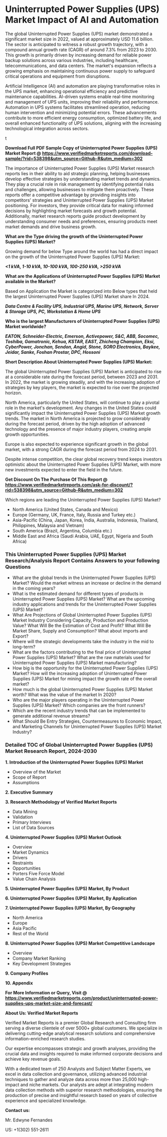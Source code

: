 <meta name="title" content="Global Uninterrupted Power Supplies (UPS) Market Impact of AI and Automation"><meta name="description" content="The global Uninterrupted Power Supplies (UPS) market demonstrated a significant market size in 2022, valued at approximately USD 11.6 billion. The sector is anticipate"><meta name="title" content="Uninterrupted Power Supplies (UPS) Market Size, Share, Scope, Trends, Growth, Opportunities, Analysis, Forecast"><h1>Uninterrupted Power Supplies (UPS) Market Impact of AI and Automation</h1><p>The global Uninterrupted Power Supplies (UPS) market demonstrated a significant market size in 2022, valued at approximately USD 11.6 billion. The sector is anticipated to witness a robust growth trajectory, with a compound annual growth rate (CAGR) of around 7.3% from 2023 to 2030. This growth is primarily driven by increasing demand for reliable power backup solutions across various industries, including healthcare, telecommunications, and data centers. The market's expansion reflects a growing emphasis on maintaining continuous power supply to safeguard critical operations and equipment from disruptions.</p><p>Artificial Intelligence (AI) and automation are playing transformative roles in the UPS market, enhancing operational efficiency and predictive maintenance capabilities. AI-driven systems enable real-time monitoring and management of UPS units, improving their reliability and performance. Automation in UPS systems facilitates streamlined operation, reducing human intervention and minimizing potential errors. These advancements contribute to more efficient energy consumption, optimized battery life, and overall enhanced functionality of UPS solutions, aligning with the increasing technological integration across sectors.</p>t</p><p id="" class=""><strong>Download Full PDF Sample Copy of Uninterrupted Power Supplies (UPS) Market Report @ <a href="https://www.verifiedmarketreports.com/download-sample/?rid=538398&utm_source=Github-R&utm_medium=302" target="_blank">https://www.verifiedmarketreports.com/download-sample/?rid=538398&utm_source=Github-R&utm_medium=302</a></strong></p><p>The importance of&nbsp;Uninterrupted Power Supplies (UPS) Market research reports lies in their ability to aid strategic planning, helping businesses develop effective strategies by understanding market trends and dynamics. They play a crucial role in risk management by identifying potential risks and challenges, allowing businesses to mitigate them proactively. These reports offer a competitive advantage by providing insights into competitors' strategies and Uninterrupted Power Supplies (UPS) Market positioning. For investors, they provide critical data for making informed decisions by highlighting market forecasts and growth potential. Additionally, market research reports guide product development by understanding consumer needs and preferences, ensuring products meet market demands and drive business growth.</p><p><strong>What are the&nbsp;Type driving the growth of the Uninterrupted Power Supplies (UPS) Market?</strong></p><p id="" class="">Growing demand for below Type around the world has had a direct impact on the growth of the Uninterrupted Power Supplies (UPS) Market:</p><em><strong><1 kVA, 1-10 kVA, 10-100 kVA, 100-250 kVA, >250 kVA</strong></em></p><strong>What are the&nbsp;Applications&nbsp;of Uninterrupted Power Supplies (UPS) Market available in the Market?</strong></p><p id="" class="">Based on Application the Market is categorized into Below types that held the largest Uninterrupted Power Supplies (UPS) Market share In 2024.</p><em><strong>Data Centre & Facility UPS, Industrial UPS, Marine UPS, Network, Server & Storage UPS, PC, Workstation & Home UPS</strong></em></p><strong>Who is the largest Manufacturers of Uninterrupted Power Supplies (UPS) Market worldwide?</strong></p><p><em><strong>EATON, Schneider-Electric, Emerson, Activepower, S&C, ABB, Socomec, Toshiba, Gamatronic, Kehua, KSTAR, EAST, Zhicheng Champion, Eksi, CyberPower, Jonchan, Sendon, Angid, Stone, SORO Electronics, Baykee, Jeidar, Sanke, Foshan Prostar, DPC, Hossoni</strong></em></p><p id="" class=""><strong>Short Description About Uninterrupted Power Supplies (UPS) Market:</strong></p><p>The global Uninterrupted Power Supplies (UPS) Market is anticipated to rise at a considerable rate during the forecast period, between 2023 and 2031. In 2022, the market is growing steadily, and with the increasing adoption of strategies by key players, the market is expected to rise over the projected horizon.</p><p>North America, particularly the United States, will continue to play a pivotal role in the market's development. Any changes in the United States could significantly impact the Uninterrupted Power Supplies (UPS) Market growth trends. The market in North America is projected to grow considerably during the forecast period, driven by the high adoption of advanced technology and the presence of major industry players, creating ample growth opportunities.</p><p>Europe is also expected to experience significant growth in the global market, with a strong CAGR during the forecast period from 2024 to 2031.</p><p>Despite intense competition, the clear global recovery trend keeps investors optimistic about the Uninterrupted Power Supplies (UPS) Market, with more new investments expected to enter the field in the future.</p><p id="" class=""><strong>Get Discount On The Purchase Of This Report @ <a href="https://www.verifiedmarketreports.com/ask-for-discount/?rid=538398&utm_source=Github-R&utm_medium=302" target="_blank">https://www.verifiedmarketreports.com/ask-for-discount/?rid=538398&utm_source=Github-R&utm_medium=302</a></strong></p>Which regions are leading the Uninterrupted Power Supplies (UPS) Market?</p><ul><li>North America (United States, Canada and Mexico)</li><li>Europe (Germany, UK, France, Italy, Russia and Turkey etc.)</li><li>Asia-Pacific (China, Japan, Korea, India, Australia, Indonesia, Thailand, Philippines, Malaysia and Vietnam)</li><li>South America (Brazil, Argentina, Columbia etc.)</li><li>Middle East and Africa (Saudi Arabia, UAE, Egypt, Nigeria and South Africa)</li></ul><h3 id="" class="">This Uninterrupted Power Supplies (UPS) Market Research/Analysis Report Contains Answers to your following Questions</h3><ul><li>What are the global trends in the Uninterrupted Power Supplies (UPS) Market? Would the market witness an increase or decline in the demand in the coming years?</li><li>What is the estimated demand for different types of products in Uninterrupted Power Supplies (UPS) Market? What are the upcoming industry applications and trends for the Uninterrupted Power Supplies (UPS) Market?</li><li>What Are Projections of Global Uninterrupted Power Supplies (UPS) Market Industry Considering Capacity, Production and Production Value? What Will Be the Estimation of Cost and Profit? What Will Be Market Share, Supply and Consumption? What about imports and Export?</li><li>Where will the strategic developments take the industry in the mid to long-term?</li><li>What are the factors contributing to the final price of Uninterrupted Power Supplies (UPS) Market? What are the raw materials used for Uninterrupted Power Supplies (UPS) Market manufacturing?</li><li>How big is the opportunity for the Uninterrupted Power Supplies (UPS) Market? How will the increasing adoption of Uninterrupted Power Supplies (UPS) Market for mining impact the growth rate of the overall market?</li><li>How much is the global Uninterrupted Power Supplies (UPS) Market worth? What was the value of the market In 2020?</li><li>Who are the major players operating in the Uninterrupted Power Supplies (UPS) Market? Which companies are the front runners?</li><li>Which are the recent industry trends that can be implemented to generate additional revenue streams?</li><li>What Should Be Entry Strategies, Countermeasures to Economic Impact, and Marketing Channels for Uninterrupted Power Supplies (UPS) Market Industry?</li></ul><h3 id="" class="">Detailed TOC of Global Uninterrupted Power Supplies (UPS) Market Research Report, 2024-2030</h3><p id="" class=""><strong>1. Introduction of the Uninterrupted Power Supplies (UPS) Market</strong></p><ul><li>Overview of the Market</li><li>Scope of Report</li><li>Assumptions</li></ul><p id="" class=""><strong>2. Executive Summary</strong></p><p id="" class=""><strong>3. Research Methodology of Verified Market Reports</strong></p><ul><li>Data Mining</li><li>Validation</li><li>Primary Interviews</li><li>List of Data Sources</li></ul><p id="" class=""><strong>4. Uninterrupted Power Supplies (UPS) Market Outlook</strong></p><ul><li>Overview</li><li>Market Dynamics</li><li>Drivers</li><li>Restraints</li><li>Opportunities</li><li>Porters Five Force Model</li><li>Value Chain Analysis</li></ul><p id="" class=""><strong>5. Uninterrupted Power Supplies (UPS) Market, By Product</strong></p><p id="" class=""><strong>6. Uninterrupted Power Supplies (UPS) Market, By Application</strong></p><p id="" class=""><strong>7. Uninterrupted Power Supplies (UPS) Market, By Geography</strong></p><ul><li>North America</li><li>Europe</li><li>Asia Pacific</li><li>Rest of the World</li></ul><p id="" class=""><strong>8. Uninterrupted Power Supplies (UPS) Market Competitive Landscape</strong></p><ul><li>Overview</li><li>Company Market Ranking</li><li>Key Development Strategies</li></ul><p id="" class=""><strong>9. Company Profiles</strong></p><p id="" class=""><strong>10. Appendix</strong></p><p id="" class=""><strong>For More Information or Query, Visit @ <a href="https://www.verifiedmarketreports.com/product/uninterrupted-power-supplies-ups-market-size-and-forecast/" target="_blank">https://www.verifiedmarketreports.com/product/uninterrupted-power-supplies-ups-market-size-and-forecast/</a></strong></p><p id="" class=""><strong>About Us: Verified Market Reports</strong></p><p id="" class="">Verified Market Reports is a premier Global Research and Consulting firm serving a diverse clientele of over 5000+ global customers. We specialize in delivering cutting-edge analytical research solutions and comprehensive information-enriched research studies.</p><p id="" class="">Our expertise encompasses strategic and growth analyses, providing the crucial data and insights required to make informed corporate decisions and achieve key revenue goals.</p><p id="" class="">With a dedicated team of 250 Analysts and Subject Matter Experts, we excel in data collection and governance, utilizing advanced industrial techniques to gather and analyze data across more than 25,000 high-impact and niche markets. Our analysts are adept at integrating modern data collection methods with superior research methodologies, ensuring the production of precise and insightful research based on years of collective experience and specialized knowledge.</p><p id="" class=""><strong>Contact us:</strong></p><p id="" class="">Mr. Edwyne Fernandes</p><p id="" class="">US: +1(302) 551-2611</p>